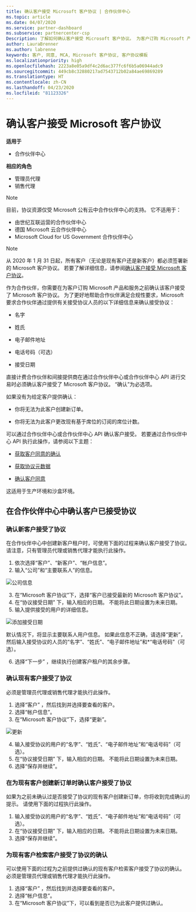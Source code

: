 ```yaml
---
title: 确认客户接受 Microsoft 客户协议 | 合作伙伴中心
ms.topic: article
ms.date: 04/07/2020
ms.service: partner-dashboard
ms.subservice: partnercenter-csp
Description: 了解如何确认客户接受 Microsoft 客户协议。 为客户订购 Microsoft 产品和服务时，可能需要这样做。
author: LauraBrenner
ms.author: labrenne
keywords: 客户, 同意, MCA, Microsoft 客户协议, 客户协议模板
ms.localizationpriority: high
ms.openlocfilehash: 2223a8e05a9df4c2d6ac377fc6f6b5a06944adc9
ms.sourcegitcommit: 449cb8c32880217ad7543712b02a84ae69869289
ms.translationtype: HT
ms.contentlocale: zh-CN
ms.lasthandoff: 04/23/2020
ms.locfileid: "81123326"
---
```

# <a name="confirm-customer-acceptance-of-the-microsoft-customer-agreement"></a>确认客户接受 Microsoft 客户协议

**适用于**
-  合作伙伴中心

**相应的角色**

- 管理员代理
- 销售代理

> [!NOTE]
> 目前，协议资源仅受 Microsoft 公有云中合作伙伴中心的支持。 它不适用于：
> * 由世纪互联运营的合作伙伴中心
> * 德国 Microsoft 云合作伙伴中心
> * Microsoft Cloud for US Government 合作伙伴中心

>[!NOTE]
>从 2020 年 1 月 31 日起，所有客户（无论是现有客户还是新客户）都必须签署新的 Microsoft 客户协议。 若要了解详细信息，请参阅[确认客户接受 Microsoft 客户协议](confirm-customer-agreement.md)。

作为合作伙伴，你需要在为客户订购 Microsoft 产品和服务之前确认该客户接受了 Microsoft 客户协议。 为了更好地帮助合作伙伴满足合规性要求，Microsoft 要求合作伙伴通过提供有关接受协议人员的以下详细信息来确认接受协议：

- 名字

- 姓氏

- 电子邮件地址

- 电话号码（可选）

- 接受日期

直接计费合作伙伴和间接提供商在通过合作伙伴中心或合作伙伴中心 API 进行交易时必须确认客户接受了 Microsoft 客户协议。 “确认”为必选项。 

如果没有为给定客户提供确认：

-    你将无法为此客户创建新订单。

-    你将无法为此客户更改现有基于席位的订阅的席位计数。

可以通过合作伙伴中心或合作伙伴中心 API 确认客户接受。 若要通过合作伙伴中心 API 执行此操作，请参阅以下主题： 

-   [获取客户同意的确认](https://docs.microsoft.com/partner-center/develop/get-confirmation-of-customer-consent)

-   [获取协议元数据](https://docs.microsoft.com/partner-center/develop/get-agreement-metadata)

-   [确认客户同意](https://docs.microsoft.com/partner-center/develop/confirm-customer-consent)


这适用于生产环境和沙盒环境。

## <a name="confirming-customer-acceptance-in-partner-center"></a>在合作伙伴中心中确认客户已接受协议

### <a name="confirm-customer-acceptance-for-a-new-customer"></a>确认新客户接受了协议

在合作伙伴中心中创建新客户租户时，可使用下面的过程来确认客户接受了协议。 请注意，只有管理员代理或销售代理才能执行此操作。

1. 依次选择“客户”、“新客户”、“帐户信息”。   
2. 输入“公司”和“主要联系人”的信息。  

![公司信息](images/mca/mca1.png)

3. 在“Microsoft 客户协议”下，选择“客户已接受最新的 Microsoft 客户协议”。  
4. 在“协议接受日期”  下，输入相应的日期。 不能将此日期设置为未来日期。
5. 输入提供接受的用户的详细信息。

![添加接受日期](images/mca/MCA3.png)

默认情况下，将显示主要联系人用户信息。 如果此信息不正确，请选择“更新”，然后输入接受协议的人员的“名字”、“姓氏”、“电子邮件地址”和*“电话号码”（可选）。     

6. 选择“下一步”  ，继续执行创建客户租户的其余步骤。

### <a name="confirm-customer-acceptance-for-an-existing-customer"></a>确认现有客户接受了协议

必须是管理员代理或销售代理才能执行此操作。

1. 选择“客户”  ，然后找到并选择要查看的客户。
2. 选择“帐户信息”。 
3. 在“Microsoft 客户协议”下，选择“更新”。  

![更新](images/mca/mca4.png)

4. 输入接受协议的用户的“名字”、“姓氏”、“电子邮件地址”和“电话号码”（可选）。    
5. 在“协议接受日期”  下，输入相应的日期。 不能将此日期设置为未来日期。
6. 选择“保存并继续”。 

### <a name="confirm-customer-acceptance-while-creating-new-order-for-an-existing-customer"></a>在为现有客户创建新订单时确认客户接受了协议

如果为之前未确认过是否接受了协议的现有客户创建新订单，你将收到完成确认的提示。 请使用下面的过程执行此操作。

1. 输入接受协议的用户的“名字”、“姓氏”、“电子邮件地址”和“电话号码”（可选）。    
2. 在“协议接受日期”  下，输入相应的日期。 不能将此日期设置为未来日期。
3. 选择“保存并继续”。 

### <a name="retrieve-confirmation-of-customer-acceptance-for-an-existing-customer"></a>为现有客户检索客户接受了协议的确认

可以使用下面的过程为之前提供过确认的现有客户检索客户接受了协议的确认。 必须是管理员代理或销售代理才能执行此操作。

1. 选择“客户”  ，然后找到并选择要查看的客户。
2. 选择“帐户信息”。 
3. 在“Microsoft 客户协议”下，可以看到是否已为此客户提供过确认。 
